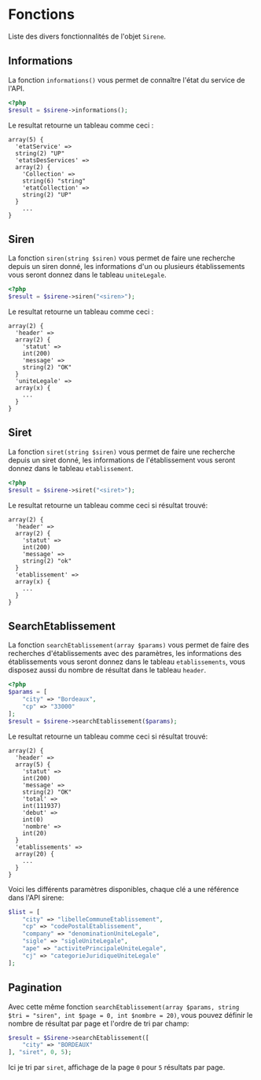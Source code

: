 # Fonctions

Liste des divers fonctionnalités de l'objet `Sirene`.

## Informations
La fonction `informations()` vous permet de connaître l'état du service de l'API.
``` php
<?php
$result = $sirene->informations();
```
Le resultat retourne un tableau comme ceci :
```
array(5) {
  'etatService' =>
  string(2) "UP"
  'etatsDesServices' =>
  array(2) {
    'Collection' =>
    string(6) "string"
    'etatCollection' =>
    string(2) "UP"
  }
    ...
}
```


## Siren
La fonction `siren(string $siren)` vous permet de faire une recherche depuis un siren donné, les informations d'un ou plusieurs établissements vous seront donnez dans le tableau `uniteLegale`.
``` php
<?php
$result = $sirene->siren("<siren>");
```
Le resultat retourne un tableau comme ceci :
```
array(2) {
  'header' =>
  array(2) {
    'statut' =>
    int(200)
    'message' =>
    string(2) "OK"
  }
  'uniteLegale' =>
  array(x) {
    ...
  }
}
```


## Siret
La fonction `siret(string $siren)` vous permet de faire une recherche depuis un siret donné, les informations de l'établissement vous seront donnez dans le tableau `etablissement`.
``` php
<?php
$result = $sirene->siret("<siret>");
```
Le resultat retourne un tableau comme ceci si résultat trouvé:
```
array(2) {
  'header' =>
  array(2) {
    'statut' =>
    int(200)
    'message' =>
    string(2) "ok"
  }
  'etablissement' =>
  array(x) {
    ...
  }
}
```


## SearchEtablissement
La fonction `searchEtablissement(array $params)` vous permet de faire des recherches d'établissements avec des paramètres, les informations des établissements vous seront donnez dans le tableau `etablissements`, vous disposez aussi du nombre de résultat dans le tableau `header`.
``` php
<?php
$params = [
    "city" => "Bordeaux",
    "cp" => "33000"
];
$result = $sirene->searchEtablissement($params);
```
Le resultat retourne un tableau comme ceci si résultat trouvé:
```
array(2) {
  'header' =>
  array(5) {
    'statut' =>
    int(200)
    'message' =>
    string(2) "OK"
    'total' =>
    int(111937)
    'debut' =>
    int(0)
    'nombre' =>
    int(20)
  }
  'etablissements' =>
  array(20) {
    ...
  }
}
```

Voici les différents paramètres disponibles, chaque clé a une référence dans l'API sirene:
``` php
$list = [
    "city" => "libelleCommuneEtablissement",
    "cp" => "codePostalEtablissement",
    "company" => "denominationUniteLegale",
    "sigle" => "sigleUniteLegale",
    "ape" => "activitePrincipaleUniteLegale",
    "cj" => "categorieJuridiqueUniteLegale"
];
```

## Pagination
Avec cette même fonction `searchEtablissement(array $params, string $tri = "siren", int $page = 0, int $nombre = 20)`, vous pouvez définir le nombre de résultat par page et l'ordre de tri par champ:
``` php
$result = $Sirene->searchEtablissement([
    "city" => "BORDEAUX"
], "siret", 0, 5);
```
Ici je tri par `siret`, affichage de la page `0` pour `5` résultats par page.
